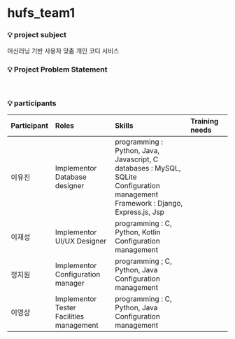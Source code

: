 # hufs_team1

### :bulb: project subject
머신러닝 기반 사용자 맞춤 개인 코디 서비스
<br>

### :bulb: Project Problem Statement
<br>

### :bulb: participants
|Participant|Roles|Skills|Training needs|
|:---|:---|:---|:---|
|이유진|Implementor <br> Database designer|programming : Python, Java, Javascript, C <br> databases : MySQL, SQLite <br> Configuration management <br> Framework : Django, Express.js, Jsp||
|이재성|Implementor <br> UI/UX Designer|programming : C, Python, Kotlin <br> Configuration management||
|정지원|Implementor <br> Configuration manager|programming ; C, Python, Java <br> Configuration management||
|이영상|Implementor <br> Tester <br> Facilities management|programming : C, Python, Java <br> Configuration management||
